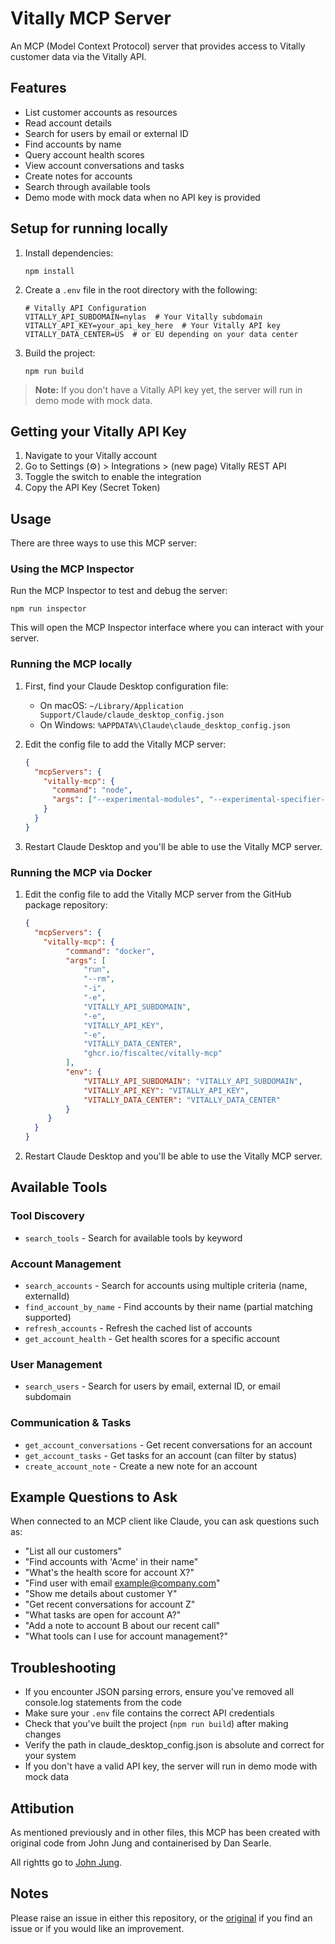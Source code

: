 <!-- Copyright (c) 2024 John Jung -->

# Vitally MCP Server

An MCP (Model Context Protocol) server that provides access to Vitally customer data via the Vitally API.

## Features

- List customer accounts as resources
- Read account details
- Search for users by email or external ID
- Find accounts by name
- Query account health scores
- View account conversations and tasks
- Create notes for accounts
- Search through available tools
- Demo mode with mock data when no API key is provided

## Setup for running locally

1. Install dependencies:

   ```node
   npm install
   ```

2. Create a `.env` file in the root directory with the following:

   ```text
   # Vitally API Configuration
   VITALLY_API_SUBDOMAIN=nylas  # Your Vitally subdomain
   VITALLY_API_KEY=your_api_key_here  # Your Vitally API key
   VITALLY_DATA_CENTER=US  # or EU depending on your data center
   ```

3. Build the project:

   ```node
   npm run build
   ```

> **Note:** If you don't have a Vitally API key yet, the server will run in demo mode with mock data.

## Getting your Vitally API Key

1. Navigate to your Vitally account
2. Go to Settings (⚙️) > Integrations > (new page) Vitally REST API
3. Toggle the switch to enable the integration
4. Copy the API Key (Secret Token)

## Usage

There are three ways to use this MCP server:

### Using the MCP Inspector

Run the MCP Inspector to test and debug the server:

```
npm run inspector
```

This will open the MCP Inspector interface where you can interact with your server.

### Running the MCP locally

1. First, find your Claude Desktop configuration file:
   - On macOS: `~/Library/Application Support/Claude/claude_desktop_config.json`
   - On Windows: `%APPDATA%\Claude\claude_desktop_config.json`

2. Edit the config file to add the Vitally MCP server:

   ```json
   {
     "mcpServers": {
       "vitally-mcp": {
         "command": "node",
         "args": ["--experimental-modules", "--experimental-specifier-resolution=node", "/Users/johnjung/nylas/vitally/vitally/build/index.js"]
       }
     }
   }
   ```

3. Restart Claude Desktop and you'll be able to use the Vitally MCP server.

### Running the MCP via Docker

1. Edit the config file to add the Vitally MCP server from the GitHub package repository:

   ```json
   {
     "mcpServers": {
       "vitally-mcp": {
            "command": "docker",
            "args": [
                "run",
                "--rm",
                "-i",
                "-e",
                "VITALLY_API_SUBDOMAIN",
                "-e",
                "VITALLY_API_KEY",
                "-e",
                "VITALLY_DATA_CENTER",
                "ghcr.io/fiscaltec/vitally-mcp"
            ],
            "env": {
                "VITALLY_API_SUBDOMAIN": "VITALLY_API_SUBDOMAIN",
                "VITALLY_API_KEY": "VITALLY_API_KEY",
                "VITALLY_DATA_CENTER": "VITALLY_DATA_CENTER"
            }
        }
     }
   }
   ```

2. Restart Claude Desktop and you'll be able to use the Vitally MCP server.

## Available Tools

### Tool Discovery

- `search_tools` - Search for available tools by keyword

### Account Management

- `search_accounts` - Search for accounts using multiple criteria (name, externalId)
- `find_account_by_name` - Find accounts by their name (partial matching supported)
- `refresh_accounts` - Refresh the cached list of accounts
- `get_account_health` - Get health scores for a specific account

### User Management

- `search_users` - Search for users by email, external ID, or email subdomain

### Communication & Tasks

- `get_account_conversations` - Get recent conversations for an account
- `get_account_tasks` - Get tasks for an account (can filter by status)
- `create_account_note` - Create a new note for an account

## Example Questions to Ask

When connected to an MCP client like Claude, you can ask questions such as:

- "List all our customers"
- "Find accounts with 'Acme' in their name"
- "What's the health score for account X?"
- "Find user with email <example@company.com>"
- "Show me details about customer Y"
- "Get recent conversations for account Z"
- "What tasks are open for account A?"
- "Add a note to account B about our recent call"
- "What tools can I use for account management?"

## Troubleshooting

- If you encounter JSON parsing errors, ensure you've removed all console.log statements from the code
- Make sure your `.env` file contains the correct API credentials
- Check that you've built the project (`npm run build`) after making changes
- Verify the path in claude_desktop_config.json is absolute and correct for your system
- If you don't have a valid API key, the server will run in demo mode with mock data

## Attibution

As mentioned previously and in other files, this MCP has been created with original code from John Jung and containerised by Dan Searle.

All rightts go to [John Jung](<https://github.com/johnjjung/vitally-mcp>).

## Notes

Please raise an issue in either this repository, or the [original](<https://github.com/johnjjung/vitally-mcp>) if you find an issue or if you would like an improvement.
